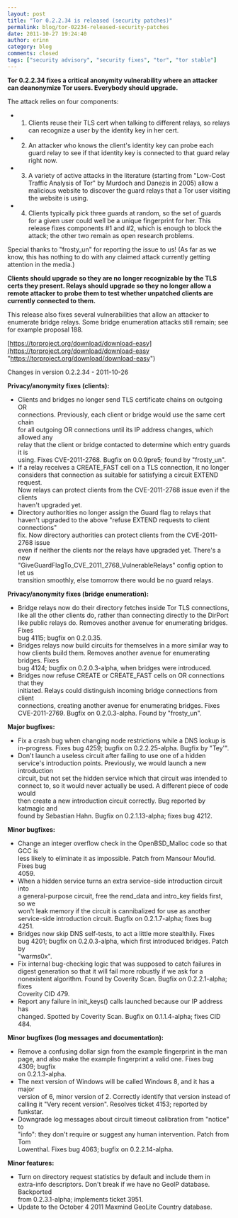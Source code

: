 ```yaml
---
layout: post
title: "Tor 0.2.2.34 is released (security patches)"
permalink: blog/tor-02234-released-security-patches
date: 2011-10-27 19:24:40
author: erinn
category: blog
comments: closed
tags: ["security advisory", "security fixes", "tor", "tor stable"]
---
```


**Tor 0.2.2.34 fixes a critical anonymity vulnerability where an attacker  
 can deanonymize Tor users. Everybody should upgrade.**

The attack relies on four components:

-   1) Clients reuse their TLS cert when talking to different relays, so relays can recognize a user by the identity key in her cert.
-   2) An attacker who knows the client's identity key can probe each guard relay to see if that identity key is connected to that guard relay right now.
-   3) A variety of active attacks in the literature (starting from "Low-Cost Traffic Analysis of Tor" by Murdoch and Danezis in 2005) allow a malicious website to discover the guard relays that a Tor user visiting the website is using.
-   4) Clients typically pick three guards at random, so the set of guards for a given user could well be a unique fingerprint for her. This release fixes components \#1 and \#2, which is enough to block the attack; the other two remain as open research problems.

Special thanks to "frosty\_un" for reporting the issue to us! (As far as we know, this has nothing to do with any claimed attack currently getting attention in the media.)

**Clients should upgrade so they are no longer recognizable by the TLS certs they present. Relays should upgrade so they no longer allow a remote attacker to probe them to test whether unpatched clients are currently connected to them.**

This release also fixes several vulnerabilities that allow an attacker to enumerate bridge relays. Some bridge enumeration attacks still remain; see for example proposal 188.

[https://torproject.org/download/download-easy](https://torproject.org/download/download-easy "https://torproject.org/download/download-easy")

Changes in version 0.2.2.34 - 2011-10-26

**Privacy/anonymity fixes (clients):**

-   Clients and bridges no longer send TLS certificate chains on outgoing OR  
     connections. Previously, each client or bridge would use the same cert chain  
     for all outgoing OR connections until its IP address changes, which allowed any  
     relay that the client or bridge contacted to determine which entry guards it is  
     using. Fixes CVE-2011-2768. Bugfix on 0.0.9pre5; found by "frosty\_un".
-   If a relay receives a CREATE\_FAST cell on a TLS connection, it no longer  
     considers that connection as suitable for satisfying a circuit EXTEND request.  
     Now relays can protect clients from the CVE-2011-2768 issue even if the clients  
     haven't upgraded yet.
-   Directory authorities no longer assign the Guard flag to relays that  
     haven't upgraded to the above "refuse EXTEND requests to client connections"  
     fix. Now directory authorities can protect clients from the CVE-2011-2768 issue  
     even if neither the clients nor the relays have upgraded yet. There's a new  
     "GiveGuardFlagTo\_CVE\_2011\_2768\_VulnerableRelays" config option to let us  
     transition smoothly, else tomorrow there would be no guard relays.

**Privacy/anonymity fixes (bridge enumeration):**

-   Bridge relays now do their directory fetches inside Tor TLS connections,  
     like all the other clients do, rather than connecting directly to the DirPort  
     like public relays do. Removes another avenue for enumerating bridges. Fixes  
     bug 4115; bugfix on 0.2.0.35.
-   Bridges relays now build circuits for themselves in a more similar way to  
     how clients build them. Removes another avenue for enumerating bridges. Fixes  
     bug 4124; bugfix on 0.2.0.3-alpha, when bridges were introduced.
-   Bridges now refuse CREATE or CREATE\_FAST cells on OR connections that they  
     initiated. Relays could distinguish incoming bridge connections from client  
     connections, creating another avenue for enumerating bridges. Fixes  
     CVE-2011-2769. Bugfix on 0.2.0.3-alpha. Found by "frosty\_un".

**Major bugfixes:**

-   Fix a crash bug when changing node restrictions while a DNS lookup is  
     in-progress. Fixes bug 4259; bugfix on 0.2.2.25-alpha. Bugfix by "Tey'".
-   Don't launch a useless circuit after failing to use one of a hidden  
     service's introduction points. Previously, we would launch a new introduction  
     circuit, but not set the hidden service which that circuit was intended to  
     connect to, so it would never actually be used. A different piece of code would  
     then create a new introduction circuit correctly. Bug reported by katmagic and  
     found by Sebastian Hahn. Bugfix on 0.2.1.13-alpha; fixes bug 4212.

**Minor bugfixes:**

-   Change an integer overflow check in the OpenBSD\_Malloc code so that GCC is  
     less likely to eliminate it as impossible. Patch from Mansour Moufid. Fixes bug  
     4059.
-   When a hidden service turns an extra service-side introduction circuit into  
     a general-purpose circuit, free the rend\_data and intro\_key fields first, so we  
     won't leak memory if the circuit is cannibalized for use as another  
     service-side introduction circuit. Bugfix on 0.2.1.7-alpha; fixes bug  
     4251.
-   Bridges now skip DNS self-tests, to act a little more stealthily. Fixes  
     bug 4201; bugfix on 0.2.0.3-alpha, which first introduced bridges. Patch by  
     "warms0x".
-   Fix internal bug-checking logic that was supposed to catch failures in  
     digest generation so that it will fail more robustly if we ask for a  
     nonexistent algorithm. Found by Coverity Scan. Bugfix on 0.2.2.1-alpha; fixes  
     Coverity CID 479.
-   Report any failure in init\_keys() calls launched because our IP address has  
     changed. Spotted by Coverity Scan. Bugfix on 0.1.1.4-alpha; fixes CID 484.

**Minor bugfixes (log messages and documentation):**

-   Remove a confusing dollar sign from the example fingerprint in the man  
     page, and also make the example fingerprint a valid one. Fixes bug 4309; bugfix  
     on 0.2.1.3-alpha.
-   The next version of Windows will be called Windows 8, and it has a major  
     version of 6, minor version of 2. Correctly identify that version instead of  
     calling it "Very recent version". Resolves ticket 4153; reported by  
     funkstar.
-   Downgrade log messages about circuit timeout calibration from "notice" to  
     "info": they don't require or suggest any human intervention. Patch from Tom  
     Lowenthal. Fixes bug 4063; bugfix on 0.2.2.14-alpha.

**Minor features:**

-   Turn on directory request statistics by default and include them in  
     extra-info descriptors. Don't break if we have no GeoIP database. Backported  
     from 0.2.3.1-alpha; implements ticket 3951.
-   Update to the October 4 2011 Maxmind GeoLite Country database.

